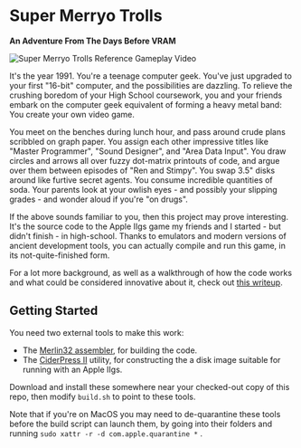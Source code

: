 # Super Merryo Trolls # 

**An Adventure From The Days Before VRAM**

![Super Merryo Trolls Reference Gameplay Video](https://github.com/GBirkel/merryo_trolls/assets/17415530/0af357f1-59d1-4956-b599-1de9066f85e2)

It's the year 1991. You're a teenage computer geek. You've just upgraded to your first "16-bit" computer, and the possibilities are dazzling. To relieve the crushing boredom of your High School coursework, you and your friends embark on the computer geek equivalent of forming a heavy metal band: You create your own video game.

You meet on the benches during lunch hour, and pass around crude plans scribbled on graph paper. You assign each other impressive titles like "Master Programmer", "Sound Designer", and "Area Data Input". You draw circles and arrows all over fuzzy dot-matrix printouts of code, and argue over them between episodes of "Ren and Stimpy". You swap 3.5" disks around like furtive secret agents. You consume incredible quantities of soda. Your parents look at your owlish eyes - and possibly your slipping grades - and wonder aloud if you're "on drugs".

If the above sounds familiar to you, then this project may prove interesting.  It's the source code to the Apple IIgs game my friends and I started - but didn't finish - in high-school.  Thanks to emulators and modern versions of ancient development tools, you can actually compile and run this game, in its not-quite-finished form.

For a lot more background, as well as a walkthrough of how the code works and what could be considered innovative about it, check out [this writeup](http://garote.bdmonkeys.net/merryo_trolls/index.html).

## Getting Started ##

You need two external tools to make this work:

* The [Merlin32 assembler](https://brutaldeluxe.fr/products/crossdevtools/merlin/index.html), for building the code.
* The [CiderPress II](https://ciderpress2.com) utility, for constructing the a disk image suitable for running with an Apple IIgs.

Download and install these somewhere near your checked-out copy of this repo, then modify `build.sh` to point to these tools.

Note that if you're on MacOS you may need to de-quarantine these tools before the build script can launch them, by going into their folders and running `sudo xattr -r -d com.apple.quarantine *` .

